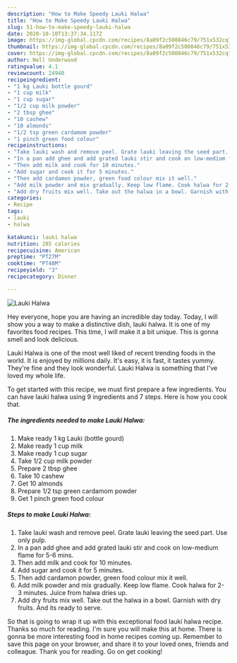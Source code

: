 ```yaml
---
description: "How to Make Speedy Lauki Halwa"
title: "How to Make Speedy Lauki Halwa"
slug: 51-how-to-make-speedy-lauki-halwa
date: 2020-10-10T13:37:34.117Z
image: https://img-global.cpcdn.com/recipes/8a09f2c500846c79/751x532cq70/lauki-halwa-recipe-main-photo.jpg
thumbnail: https://img-global.cpcdn.com/recipes/8a09f2c500846c79/751x532cq70/lauki-halwa-recipe-main-photo.jpg
cover: https://img-global.cpcdn.com/recipes/8a09f2c500846c79/751x532cq70/lauki-halwa-recipe-main-photo.jpg
author: Nell Underwood
ratingvalue: 4.1
reviewcount: 24940
recipeingredient:
- "1 kg Lauki bottle gourd"
- "1 cup milk"
- "1 cup sugar"
- "1/2 cup milk powder"
- "2 tbsp ghee"
- "10 cashew"
- "10 almonds"
- "1/2 tsp green cardamom powder"
- "1 pinch green food colour"
recipeinstructions:
- "Take lauki wash and remove peel. Grate lauki leaving the seed part. Use only pulp."
- "In a pan add ghee and add grated lauki stir and cook on low-medium flame for 5-6 mins."
- "Then add milk and cook for 10 minutes."
- "Add sugar and cook it for 5 minutes."
- "Then add cardamon powder, green food colour mix it well."
- "Add milk powder and mix gradually. Keep low flame. Cook halwa for 2- 3 minutes. Juice from halwa dries up."
- "Add dry fruits mix well. Take out the halwa in a bowl. Garnish with dry fruits. And its ready to serve."
categories:
- Recipe
tags:
- lauki
- halwa

katakunci: lauki halwa 
nutrition: 285 calories
recipecuisine: American
preptime: "PT27M"
cooktime: "PT48M"
recipeyield: "3"
recipecategory: Dinner

---
```



![Lauki Halwa](https://img-global.cpcdn.com/recipes/8a09f2c500846c79/751x532cq70/lauki-halwa-recipe-main-photo.jpg)

Hey everyone, hope you are having an incredible day today. Today, I will show you a way to make a distinctive dish, lauki halwa. It is one of my favorites food recipes. This time, I will make it a bit unique. This is gonna smell and look delicious.



Lauki Halwa is one of the most well liked of recent trending foods in the world. It is enjoyed by millions daily. It's easy, it is fast, it tastes yummy. They're fine and they look wonderful. Lauki Halwa is something that I've loved my whole life.


To get started with this recipe, we must first prepare a few ingredients. You can have lauki halwa using 9 ingredients and 7 steps. Here is how you cook that.

<!--inarticleads1-->

##### The ingredients needed to make Lauki Halwa:

1. Make ready 1 kg Lauki (bottle gourd)
1. Make ready 1 cup milk
1. Make ready 1 cup sugar
1. Take 1/2 cup milk powder
1. Prepare 2 tbsp ghee
1. Take 10 cashew
1. Get 10 almonds
1. Prepare 1/2 tsp green cardamom powder
1. Get 1 pinch green food colour




<!--inarticleads2-->

##### Steps to make Lauki Halwa:

1. Take lauki wash and remove peel. Grate lauki leaving the seed part. Use only pulp.
1. In a pan add ghee and add grated lauki stir and cook on low-medium flame for 5-6 mins.
1. Then add milk and cook for 10 minutes.
1. Add sugar and cook it for 5 minutes.
1. Then add cardamon powder, green food colour mix it well.
1. Add milk powder and mix gradually. Keep low flame. Cook halwa for 2- 3 minutes. Juice from halwa dries up.
1. Add dry fruits mix well. Take out the halwa in a bowl. Garnish with dry fruits. And its ready to serve.




So that is going to wrap it up with this exceptional food lauki halwa recipe. Thanks so much for reading. I'm sure you will make this at home. There is gonna be more interesting food in home recipes coming up. Remember to save this page on your browser, and share it to your loved ones, friends and colleague. Thank you for reading. Go on get cooking!

